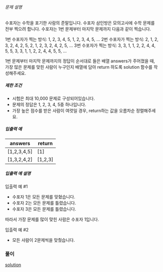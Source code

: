 ###### 문제 설명

수포자는 수학을 포기한 사람의 준말입니다. 수포자 삼인방은 모의고사에 수학 문제를 전부 찍으려 합니다. 수포자는 1번 문제부터 마지막 문제까지 다음과 같이 찍습니다.

1번 수포자가 찍는 방식: 1, 2, 3, 4, 5, 1, 2, 3, 4, 5, ...
2번 수포자가 찍는 방식: 2, 1, 2, 3, 2, 4, 2, 5, 2, 1, 2, 3, 2, 4, 2, 5, ...
3번 수포자가 찍는 방식: 3, 3, 1, 1, 2, 2, 4, 4, 5, 5, 3, 3, 1, 1, 2, 2, 4, 4, 5, 5, ...

1번 문제부터 마지막 문제까지의 정답이 순서대로 들은 배열 answers가 주어졌을 때, 가장 많은 문제를 맞힌 사람이 누구인지 배열에 담아 return 하도록 solution 함수를 작성해주세요.

##### 제한 조건

- 시험은 최대 10,000 문제로 구성되어있습니다.
- 문제의 정답은 1, 2, 3, 4, 5중 하나입니다.
- 가장 높은 점수를 받은 사람이 여럿일 경우, return하는 값을 오름차순 정렬해주세요.

##### 입출력 예

| answers     | return  |
| ----------- | ------- |
| [1,2,3,4,5] | [1]     |
| [1,3,2,4,2] | [1,2,3] |

##### 입출력 예 설명

입출력 예 #1

- 수포자 1은 모든 문제를 맞혔습니다.
- 수포자 2는 모든 문제를 틀렸습니다.
- 수포자 3은 모든 문제를 틀렸습니다.

따라서 가장 문제를 많이 맞힌 사람은 수포자 1입니다.

입출력 예 #2

- 모든 사람이 2문제씩을 맞췄습니다.



### 풀이

[solution](/모의고사/solution.md)